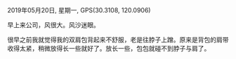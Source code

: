 2019年05月20日, 星期一, GPS(30.3108, 120.0906)

早上来公司，风很大。风沙迷眼。

很早之前我就觉得我的双肩包背起来不舒服，老是往脖子上蹭。原来是背包的肩带收得太紧，稍微放得长一些就好了。放长一些，包包就碰不到脖子与肩了。


